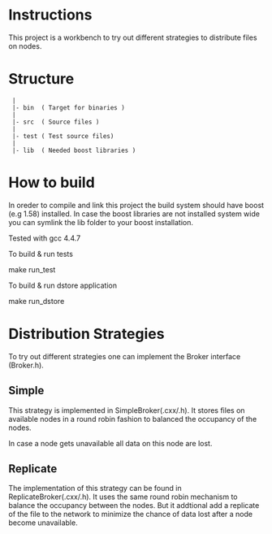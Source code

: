 Instructions
============
This project is a workbench to try out different strategies to distribute files on nodes.

Structure
=========
```
 |
 |- bin  ( Target for binaries )
 |
 |- src  ( Source files )
 |
 |- test ( Test source files)
 |
 |- lib  ( Needed boost libraries )
```
How to build
============
In oreder to compile and link this project the build system should have boost (e.g 1.58) installed.
In case the boost libraries are not installed system wide you can symlink the lib folder to your boost installation.  

Tested with gcc 4.4.7

To build & run tests

make run_test

To build & run dstore application

make run_dstore

Distribution Strategies
=======================
To try out different strategies one can implement the Broker interface (Broker.h).

Simple
------
This strategy is implemented in SimpleBroker(.cxx/.h). It stores files on available nodes in a round robin fashion to balanced the occupancy of the nodes.

In case a node gets unavailable all data on this node are lost. 

Replicate
---------
The implementation of this strategy can be found in ReplicateBroker(.cxx/.h). It uses the same round robin mechanism to balance the occupancy between the nodes. But it addtional add a replicate of the file to the network to minimize the chance of data lost after a node become unavailable.
